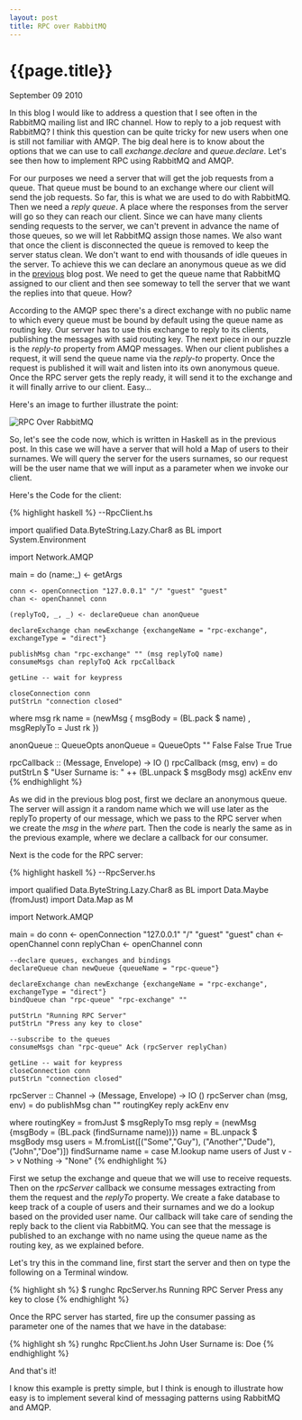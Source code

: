 ```yaml
---
layout: post
title: RPC over RabbitMQ
---
```


# {{page.title}} #

<span class="meta">September 09 2010</span>

In this blog I would like to address a question that I see often in the RabbitMQ mailing list and IRC channel. How to reply to a job request with RabbitMQ? I think this question can be quite tricky for new users when one is still not familiar with AMQP. The big deal here is to know about the options that we can use to call _exchange.declare_ and _queue.declare_. Let's see then how to implement RPC using RabbitMQ and AMQP.

For our purposes we need a server that will get the job requests from a queue. That queue must be bound to an exchange where our client will send the job requests. So far, this is what we are used to do with RabbitMQ. Then we need a _reply queue_. A place where the responses from the server will go so they can reach our client. Since we can have many clients sending requests to the server, we can't prevent in advance the name of those queues, so we will let RabbitMQ assign those names. We also want that once the client is disconnected the queue is removed to keep the server status clean. We don't want to end with thousands of idle queues in the server. To achieve this we can declare an anonymous queue as we did in the [previous](http://videlalvaro.github.com/2010/09/haskell-and-rabbitmq.html) blog post. We need to get the queue name that RabbitMQ assigned to our client and then see someway to tell the server that we want the replies into that queue. How?

According to the AMQP spec there's a direct exchange with no public name to which every queue must be bound by default using the queue name as routing key. Our server has to use this exchange to reply to its clients, publishing the messages with said routing key. The next piece in our puzzle is the _reply-to_ property from AMQP messages. When our client publishes a request, it will send the queue name via the _reply-to_ property. Once the request is published it will wait and listen into its own anonymous queue. Once the RPC server gets the reply ready, it will send it to the exchange and it will finally arrive to our client. Easy…

Here's an image to further illustrate the point:

![RPC Over RabbitMQ](/images/RPC-OverRMQ.jpg)

So, let's see the code now, which is written in Haskell as in the previous post. In this case we will have a server that will hold a Map of users to their surnames. We will query the server for the users surnames, so our request will be the user name that we will input as a parameter when we invoke our client. 

Here's the Code for the client:

{% highlight haskell %}
--RpcClient.hs

import qualified Data.ByteString.Lazy.Char8 as BL
import          System.Environment

import Network.AMQP

main = do
    (name:_) <- getArgs
  
    conn <- openConnection "127.0.0.1" "/" "guest" "guest"
    chan <- openChannel conn
  
    (replyToQ, _, _) <- declareQueue chan anonQueue
  
    declareExchange chan newExchange {exchangeName = "rpc-exchange", exchangeType = "direct"}
    
    publishMsg chan "rpc-exchange" "" (msg replyToQ name)
    consumeMsgs chan replyToQ Ack rpcCallback
    
    getLine -- wait for keypress
    
    closeConnection conn
    putStrLn "connection closed"
    
  where
    msg rk name = (newMsg { msgBody = (BL.pack $ name)
                  , msgReplyTo = Just rk })
    
anonQueue :: QueueOpts
anonQueue = QueueOpts "" False False True True
  
rpcCallback :: (Message, Envelope) -> IO ()
rpcCallback (msg, env) = do
    putStrLn $ "User Surname is: " ++ (BL.unpack $ msgBody msg)
    ackEnv env
{% endhighlight %}

As we did in the previous blog post, first we declare an anonymous queue. The server will assign it a random name which we will use later as the replyTo property of our message, which we pass to the RPC server when we create the _msg_ in the _where_ part. Then the code is nearly the same as in the previous example, where we declare a callback for our consumer.

Next is the code for the RPC server:

{% highlight haskell %}
--RpcServer.hs

import qualified Data.ByteString.Lazy.Char8 as BL
import Data.Maybe (fromJust)
import Data.Map as M

import Network.AMQP

main = do
    conn      <- openConnection "127.0.0.1" "/" "guest" "guest"
    chan      <- openChannel conn
    replyChan <- openChannel conn
    
    --declare queues, exchanges and bindings
    declareQueue chan newQueue {queueName = "rpc-queue"}
    
    declareExchange chan newExchange {exchangeName = "rpc-exchange", exchangeType = "direct"}
    bindQueue chan "rpc-queue" "rpc-exchange" ""
    
    putStrLn "Running RPC Server"
    putStrLn "Press any key to close"

    --subscribe to the queues
    consumeMsgs chan "rpc-queue" Ack (rpcServer replyChan)
    
    getLine -- wait for keypress
    closeConnection conn
    putStrLn "connection closed"
    
rpcServer :: Channel -> (Message, Envelope) -> IO ()
rpcServer chan (msg, env) = do
  publishMsg chan "" routingKey reply
  ackEnv env

  where
    routingKey = fromJust $ msgReplyTo msg
    reply  = (newMsg {msgBody = (BL.pack (findSurname name))})
    name = BL.unpack $ msgBody msg
    users = M.fromList([("Some","Guy"), ("Another","Dude"), ("John","Doe")])
    findSurname name = 
      case M.lookup name users of
        Just v  -> v
        Nothing -> "None"
{% endhighlight %}

First we setup the exchange and queue that we will use to receive requests. Then on the _rpcServer_ callback we consume messages extracting from them the request and the _replyTo_ property. We create a fake database to keep track of a couple of users and their surnames and we do a lookup based on the provided user name. Our callback will take care of sending the reply back to the client via RabbitMQ. You can see that the message is published to an exchange with no name using the queue name as the routing key, as we explained before.

Let's try this in the command line, first start the server and then on type the following on a Terminal window.

{% highlight sh %}
$ runghc RpcServer.hs
Running RPC Server
Press any key to close
{% endhighlight %}

Once the RPC server has started, fire up the consumer passing as parameter one of the names that we have in the database:

{% highlight sh %}
runghc RpcClient.hs John
User Surname is: Doe
{% endhighlight %}

And that's it!

I know this example is pretty simple, but I think is enough to illustrate how easy is to implement several kind of messaging patterns using RabbitMQ and AMQP.